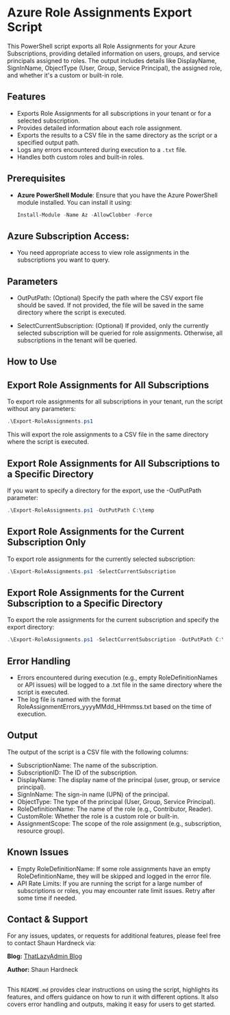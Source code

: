 # Azure Role Assignments Export Script

This PowerShell script exports all Role Assignments for your Azure Subscriptions, providing detailed information on users, groups, and service principals assigned to roles. The output includes details like DisplayName, SignInName, ObjectType (User, Group, Service Principal), the assigned role, and whether it's a custom or built-in role.

## Features
- Exports Role Assignments for all subscriptions in your tenant or for a selected subscription.
- Provides detailed information about each role assignment.
- Exports the results to a CSV file in the same directory as the script or a specified output path.
- Logs any errors encountered during execution to a `.txt` file.
- Handles both custom roles and built-in roles.
  
## Prerequisites
- **Azure PowerShell Module**: Ensure that you have the Azure PowerShell module installed. You can install it using:
  
  ```powershell
  Install-Module -Name Az -AllowClobber -Force

## Azure Subscription Access: 
 - You need appropriate access to view role assignments in the subscriptions you want to query.

## Parameters
- OutPutPath: (Optional) Specify the path where the CSV export file should be saved. If not provided, the file will be saved in the same directory where the script is executed.

- SelectCurrentSubscription: (Optional) If provided, only the currently selected subscription will be queried for role assignments. Otherwise, all subscriptions in the tenant will be queried.

## How to Use
## Export Role Assignments for All Subscriptions
To export role assignments for all subscriptions in your tenant, run the script without any parameters:

 ```powershell
.\Export-RoleAssignments.ps1
 ```
This will export the role assignments to a CSV file in the same directory where the script is executed.

## Export Role Assignments for All Subscriptions to a Specific Directory
If you want to specify a directory for the export, use the -OutPutPath parameter:

 ```powershell
.\Export-RoleAssignments.ps1 -OutPutPath C:\temp
 ```
## Export Role Assignments for the Current Subscription Only
To export role assignments for the currently selected subscription:

 ```powershell
.\Export-RoleAssignments.ps1 -SelectCurrentSubscription
 ```
## Export Role Assignments for the Current Subscription to a Specific Directory
To export the role assignments for the current subscription and specify the export directory:

 ```powershell
.\Export-RoleAssignments.ps1 -SelectCurrentSubscription -OutPutPath C:\temp
 ```
## Error Handling
 - Errors encountered during execution (e.g., empty RoleDefinitionNames or API issues) will be logged to a .txt file in the same directory where the script is executed.
 - The log file is named with the format RoleAssignmentErrors_yyyyMMdd_HHmmss.txt based on the time of execution.

## Output
The output of the script is a CSV file with the following columns:

 - SubscriptionName: The name of the subscription.
 - SubscriptionID: The ID of the subscription.
 - DisplayName: The display name of the principal (user, group, or service principal).
 - SignInName: The sign-in name (UPN) of the principal.
 - ObjectType: The type of the principal (User, Group, Service Principal).
 - RoleDefinitionName: The name of the role (e.g., Contributor, Reader).
 - CustomRole: Whether the role is a custom role or built-in.
 - AssignmentScope: The scope of the role assignment (e.g., subscription, resource group).

## Known Issues
 - Empty RoleDefinitionName: If some role assignments have an empty RoleDefinitionName, they will be skipped and logged in the error file.
 - API Rate Limits: If you are running the script for a large number of subscriptions or roles, you may encounter rate limit issues. Retry after some time if needed.

## Contact & Support
For any issues, updates, or requests for additional features, please feel free to contact Shaun Hardneck via:

**Blog:** [ThatLazyAdmin Blog](https://www.thatlazyadmin.com)

**Author:** Shaun Hardneck


##
This `README.md` provides clear instructions on using the script, highlights its features, and offers guidance on how to run it with different options. It also covers error handling and outputs, making it easy for users to get started.

